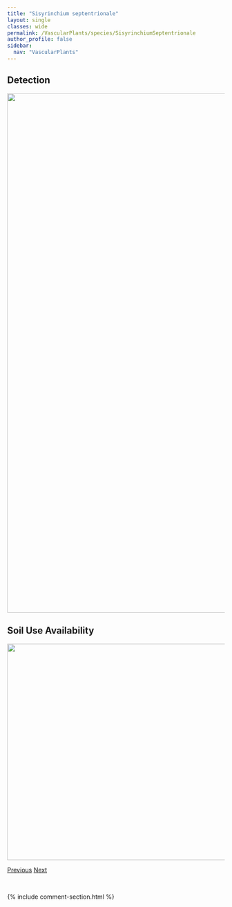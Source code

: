 ```yaml
---
title: "Sisyrinchium septentrionale"
layout: single
classes: wide
permalink: /VascularPlants/species/SisyrinchiumSeptentrionale
author_profile: false
sidebar:
  nav: "VascularPlants"
---
```


<h2>Detection</h2>

<a href="https://drive.google.com/uc?export=view&id=16Su6Sk2e4vuA6O5IMqMW7SnAFSaSI6pF">
<img src="https://drive.google.com/uc?export=view&id=16Su6Sk2e4vuA6O5IMqMW7SnAFSaSI6pF" height = "1200" width = "800">
</a>


<h2>Soil Use Availability</h2>

<a href="https://drive.google.com/uc?export=view&id=1JvGFBVq_k8KIClQbPyGESFJCCy3NDZ-a">
<img src="https://drive.google.com/uc?export=view&id=1JvGFBVq_k8KIClQbPyGESFJCCy3NDZ-a" height = "500" width = "1000">
</a>


<a href="/DevelopmentWebsite/VascularPlants/species/SisyrinchiumMontanum" class="pagination--pager" title="Sisyrinchium montanum">Previous</a> <a href="/DevelopmentWebsite/VascularPlants/species/SiumSuave" class="pagination--pager" title="Sium suave">Next</a>

<p>&nbsp;</p>

{% include comment-section.html %}
